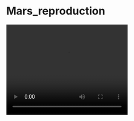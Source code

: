 # Mars_reproduction




<video width="320" height="240" controls>
  <source src="others/load-pretrain.mp4.mp4" type="video/mp4">
</video>
